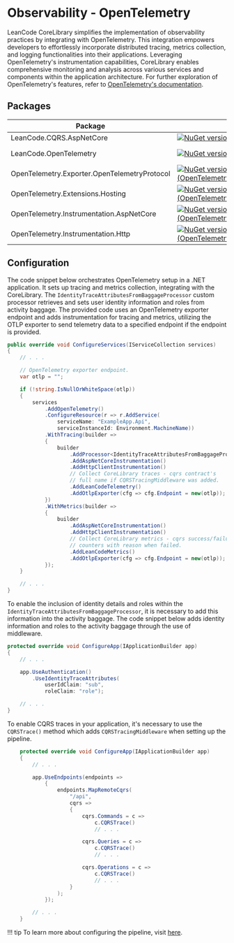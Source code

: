 # Observability - OpenTelemetry

LeanCode CoreLibrary simplifies the implementation of observability practices by integrating with OpenTelemetry. This integration empowers developers to effortlessly incorporate distributed tracing, metrics collection, and logging functionalities into their applications. Leveraging OpenTelemetry's instrumentation capabilities, CoreLibrary enables comprehensive monitoring and analysis across various services and components within the application architecture. For further exploration of OpenTelemetry's features, refer to [OpenTelemetry's documentation](https://opentelemetry.io/docs/).

## Packages

| Package | Link | Application in section |
| --- | ----------- | ----------- |
| LeanCode.CQRS.AspNetCore | [![NuGet version (LeanCode.CQRS.AspNetCore)](https://img.shields.io/nuget/vpre/LeanCode.CQRS.AspNetCore.svg?style=flat-square&logo=nuget)](https://www.nuget.org/packages/LeanCode.CQRS.AspNetCore/8.0.2260-preview/) | `CQRSTrace()` |
| LeanCode.OpenTelemetry | [![NuGet version (LeanCode.OpenTelemetry)](https://img.shields.io/nuget/vpre/LeanCode.OpenTelemetry.svg?style=flat-square&logo=nuget)](https://www.nuget.org/packages/LeanCode.OpenTelemetry/8.0.2260-preview/) | CoreLibrary traces/metrics configuration |
| OpenTelemetry.Exporter.OpenTelemetryProtocol | [![NuGet version (OpenTelemetry.Exporter.OpenTelemetryProtocol)](https://img.shields.io/nuget/v/OpenTelemetry.Exporter.OpenTelemetryProtocol.svg?style=flat-square&logo=nuget)](https://www.nuget.org/packages/OpenTelemetry.Exporter.OpenTelemetryProtocol/1.6.0) | `AddOtlpExporter(...)` |
| OpenTelemetry.Extensions.Hosting | [![NuGet version (OpenTelemetry.Extensions.Hosting)](https://img.shields.io/nuget/v/OpenTelemetry.Extensions.Hosting.svg?style=flat-square&logo=nuget)](https://www.nuget.org/packages/OpenTelemetry.Extensions.Hosting/1.6.0) | OpenTelemetry extension methods |
| OpenTelemetry.Instrumentation.AspNetCore | [![NuGet version (OpenTelemetry.Instrumentation.AspNetCore)](https://img.shields.io/nuget/v/OpenTelemetry.Instrumentation.AspNetCore.svg?style=flat-square&logo=nuget)](https://www.nuget.org/packages/OpenTelemetry.Instrumentation.AspNetCore/1.6.0-beta.3) | `AddAspNetCoreInstrumentation()` |
| OpenTelemetry.Instrumentation.Http | [![NuGet version (OpenTelemetry.Instrumentation.Http)](https://img.shields.io/nuget/v/OpenTelemetry.Instrumentation.Http.svg?style=flat-square&logo=nuget)](https://www.nuget.org/packages/OpenTelemetry.Instrumentation.Http/1.6.0-beta.3) | `AddHttpClientInstrumentation()` |

## Configuration

The code snippet below orchestrates OpenTelemetry setup in a .NET application. It sets up tracing and metrics collection, integrating with the CoreLibrary. The `IdentityTraceAttributesFromBaggageProcessor` custom processor retrieves and sets user identity information and roles from activity baggage. The provided code uses an OpenTelemetry exporter endpoint and adds instrumentation for tracing and metrics, utilizing the OTLP exporter to send telemetry data to a specified endpoint if the endpoint is provided.

```csharp
public override void ConfigureServices(IServiceCollection services)
{
    // . . .

    // OpenTelemetry exporter endpoint.
    var otlp = "";

    if (!string.IsNullOrWhiteSpace(otlp))
    {
        services
            .AddOpenTelemetry()
            .ConfigureResource(r => r.AddService(
                serviceName: "ExampleApp.Api",
                serviceInstanceId: Environment.MachineName))
            .WithTracing(builder =>
            {
                builder
                    .AddProcessor<IdentityTraceAttributesFromBaggageProcessor>()
                    .AddAspNetCoreInstrumentation()
                    .AddHttpClientInstrumentation()
                    // Collect CoreLibrary traces - cqrs contract's
                    // full name if CQRSTracingMiddleware was added.
                    .AddLeanCodeTelemetry()
                    .AddOtlpExporter(cfg => cfg.Endpoint = new(otlp));
            })
            .WithMetrics(builder =>
            {
                builder
                    .AddAspNetCoreInstrumentation()
                    .AddHttpClientInstrumentation()
                    // Collect CoreLibrary metrics - cqrs success/failure
                    // counters with reason when failed.
                    .AddLeanCodeMetrics()
                    .AddOtlpExporter(cfg => cfg.Endpoint = new(otlp));
            });
    }

    // . . .
}
```

To enable the inclusion of identity details and roles within the `IdentityTraceAttributesFromBaggageProcessor`, it is necessary to add this information into the activity baggage. The code snippet below adds identity information and roles to the activity baggage through the use of middleware.

```csharp
protected override void ConfigureApp(IApplicationBuilder app)
{
    // . . .

    app.UseAuthentication()
        .UseIdentityTraceAttributes(
            userIdClaim: "sub",
            roleClaim: "role");

    // . . .
}
```

To enable CQRS traces in your application, it's necessary to use the `CQRSTrace()` method which adds `CQRSTracingMiddleware` when setting up the pipeline.

```csharp
    protected override void ConfigureApp(IApplicationBuilder app)
    {
        // . . .

        app.UseEndpoints(endpoints =>
            {
                endpoints.MapRemoteCqrs(
                    "/api",
                    cqrs =>
                    {
                        cqrs.Commands = c =>
                            c.CQRSTrace()
                            // . . .

                        cqrs.Queries = c =>
                            c.CQRSTrace()
                            // . . .

                        cqrs.Operations = c =>
                            c.CQRSTrace()
                            // . . .
                    }
                );
            });

        // . . .
    }
```

!!! tip
    To learn more about configuring the pipeline, visit [here](../../cqrs/pipeline/index.md).
